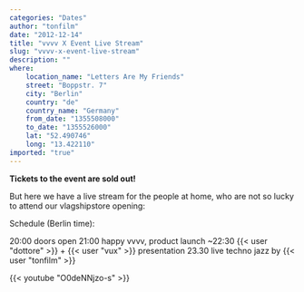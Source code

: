 ```yaml
---
categories: "Dates"
author: "tonfilm"
date: "2012-12-14"
title: "vvvv X Event Live Stream"
slug: "vvvv-x-event-live-stream"
description: ""
where: 
    location_name: "Letters Are My Friends"
    street: "Boppstr. 7"
    city: "Berlin"
    country: "de"
    country_name: "Germany"
    from_date: "1355508000"
    to_date: "1355526000"
    lat: "52.490746"
    long: "13.422110"
imported: "true"
---
```



**Tickets to the event are sold out!**

But here we have a live stream for the people at home, who are not so lucky to attend our vlagshipstore opening:

Schedule (Berlin time):

20:00 doors open
21:00 happy vvvv, product launch
~22:30 {{< user "dottore" >}} + {{< user "vux" >}} presentation
23.30 live techno jazz by {{< user "tonfilm" >}}

{{< youtube "O0deNNjzo-s" >}}